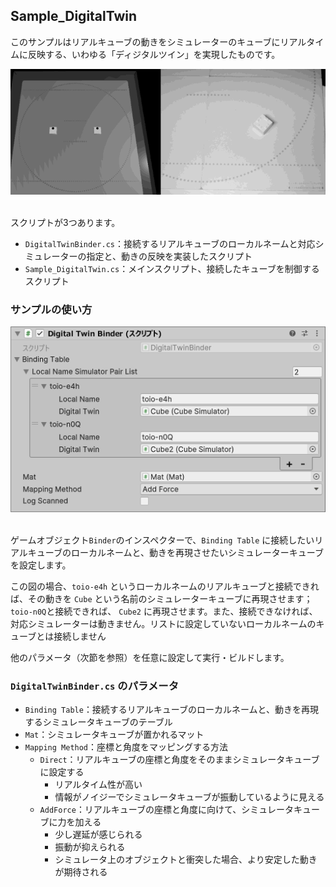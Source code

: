 ## Sample_DigitalTwin

このサンプルはリアルキューブの動きをシミュレーターのキューブにリアルタイムに反映する、いわゆる「ディジタルツイン」を実現したものです。

<div align="center">
<img src="../../../../../docs/res/samples/digitaltwin_demo.gif">
</div>
<br>

スクリプトが3つあります。
- `DigitalTwinBinder.cs`：接続するリアルキューブのローカルネームと対応シミュレーターの指定と、動きの反映を実装したスクリプト
- `Sample_DigitalTwin.cs`：メインスクリプト、接続したキューブを制御するスクリプト

### サンプルの使い方

<div align="center">
<img src="../../../../../docs/res/samples/digitaltwin_prop.png">
</div>
<br>

ゲームオブジェクト`Binder`のインスペクターで、`Binding Table` に接続したいリアルキューブのローカルネームと、動きを再現させたいシミュレーターキューブを設定します。

この図の場合、`toio-e4h` というローカルネームのリアルキューブと接続できれば、その動きを `Cube` という名前のシミュレーターキューブに再現させます；`toio-n0Q`と接続できれば、 `Cube2` に再現させます。また、接続できなければ、対応シミュレーターは動きません。リストに設定していないローカルネームのキューブとは接続しません

他のパラメータ（次節を参照）を任意に設定して実行・ビルドします。

### `DigitalTwinBinder.cs` のパラメータ

- `Binding Table`：接続するリアルキューブのローカルネームと、動きを再現するシミュレータキューブのテーブル
- `Mat`：シミュレータキューブが置かれるマット
- `Mapping Method`：座標と角度をマッピングする方法
  - `Direct`：リアルキューブの座標と角度をそのままシミュレータキューブに設定する
    - リアルタイム性が高い
    - 情報がノイジーでシミュレータキューブが振動しているように見える
  - `AddForce`：リアルキューブの座標と角度に向けて、シミュレータキューブに力を加える
    - 少し遅延が感じられる
    - 振動が抑えられる
    - シミュレータ上のオブジェクトと衝突した場合、より安定した動きが期待される

